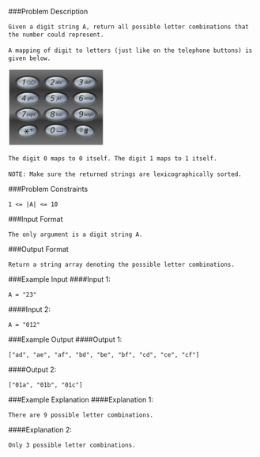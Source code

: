 ###Problem Description
```
Given a digit string A, return all possible letter combinations that the number could represent.

A mapping of digit to letters (just like on the telephone buttons) is given below.
```

![](problem.png)

```
The digit 0 maps to 0 itself. The digit 1 maps to 1 itself.

NOTE: Make sure the returned strings are lexicographically sorted.
```


###Problem Constraints
```
1 <= |A| <= 10
```



###Input Format
```
The only argument is a digit string A.
```



###Output Format
```
Return a string array denoting the possible letter combinations.
```



###Example Input
####Input 1:

```
A = "23"
```
####Input 2:

```
A = "012"
```


###Example Output
####Output 1:

```
["ad", "ae", "af", "bd", "be", "bf", "cd", "ce", "cf"]
```
####Output 2:

```
["01a", "01b", "01c"]
```


###Example Explanation
####Explanation 1:

```
There are 9 possible letter combinations.
```
####Explanation 2:

```
Only 3 possible letter combinations.
```